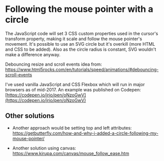 # Following the mouse pointer with a circle  

The JavaScript code will set 3 CSS custom properties used in the cursor's transform property, making it scale and follow the mouse pointer's movement.
It's possible to use an SVG circle but it's overkill (more HTML and CSS to be added). Also as the circle radius is constant, SVG wouldn't make a difference anyway.

Debouncing resize and scroll events idea from:  
https://www.html5rocks.com/en/tutorials/speed/animations/#debouncing-scroll-events

I've used vanilla JavaScript and CSS Flexbox which will run in major browsers as of mid-2017. An example was published on Codepen:  
[https://codepen.io/jrio/pen/oNzoGwV](https://codepen.io/jrio/pen/oNzoGwV)

## Other solutions
- Another approach would be setting top and left attributes:  
  https://getbutterfly.com/how-and-why-i-added-a-circle-following-my-mouse-pointer/

- Another solution using canvas:  
  https://www.kirupa.com/canvas/mouse_follow_ease.htm
